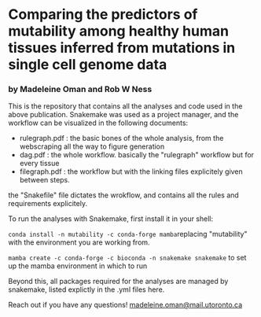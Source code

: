 # **Comparing the predictors of mutability among healthy human tissues inferred from mutations in single cell genome data**
### by Madeleine Oman and Rob W Ness

This is the repository that contains all the analyses and code used in the above publication. Snakemake was used as a project manager, and the workflow can be visualized in the following documents: 
- rulegraph.pdf : the basic bones of the whole analysis, from the webscraping all the way to figure generation
- dag.pdf : the whole workflow. basically the "rulegraph" workflow but for every tissue
- filegraph.pdf : the workflow but with the linking files explicitely given between steps. 

the "Snakefile" file dictates the wrokflow, and contains all the rules and requirements explicitely. 

To run the analyses with Snakemake, first install it in your shell: 

`conda install -n mutability -c conda-forge mamba`replacing "mutability" with the environment you are working from. 

`mamba create -c conda-forge -c bioconda -n snakemake snakemake` to set up the mamba environment in which to run 

Beyond this, all packages required for the analyses are managed by snakemake, listed explictly in the .yml files here. 

Reach out if you have any questions! madeleine.oman@mail.utoronto.ca 

